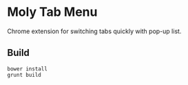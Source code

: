 Moly Tab Menu
=============

Chrome extension for switching tabs quickly with pop-up list.

Build
-----

```
bower install
grunt build
```
